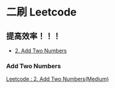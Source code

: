 # 二刷 Leetcode
## 提高效率！！！

<!-- GFM-TOC -->
* [2. Add Two Numbers](#add-two-numbers)
<!-- GFM-TOC -->

### Add Two Numbers
[Leetcode : 2. Add Two Numbers(Medium)](https://leetcode.com/problems/add-two-numbers/description/)